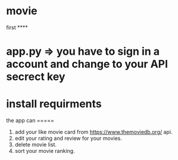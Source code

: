 # movie

first ****
# app.py => you have to sign in a account and change to your API secrect key
# install requirments


the app can =====
1. add your like movie card from https://www.themoviedb.org/ api.
2. edit your rating and review for your movies.
3. delete movie list.
4. sort your movie ranking.
